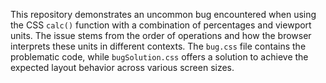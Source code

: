 This repository demonstrates an uncommon bug encountered when using the CSS `calc()` function with a combination of percentages and viewport units. The issue stems from the order of operations and how the browser interprets these units in different contexts.  The `bug.css` file contains the problematic code, while `bugSolution.css` offers a solution to achieve the expected layout behavior across various screen sizes.